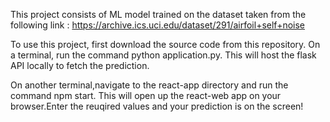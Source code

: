 This project consists of ML model trained on the dataset taken from the following link : 
https://archive.ics.uci.edu/dataset/291/airfoil+self+noise

To use this project, first download the source code from this repository.
On a terminal, run the command python application.py.
This will host the flask API locally to fetch the prediction.

On another terminal,navigate to the react-app directory and run the command npm start.
This will open up the react-web app on your browser.Enter the reuqired values and your prediction is on the screen!